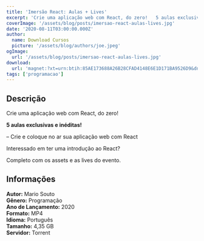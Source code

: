 ```yaml
---
title: 'Imersão React: Aulas + Lives'
excerpt: 'Crie uma aplicação web com React, do zero!   5 aulas exclusivas e inéditas!   – Crie e coloque no ar sua aplicação web com React  Interessado em ter uma introdução ao React?  Completo com os assets e as lives do evento. Informações   Autor:</'
coverImage: '/assets/blog/posts/imersao-react-aulas-lives.jpg'
date: '2020-08-11T03:00:00.000Z'
author:
  name: Download Cursos
  picture: '/assets/blog/authors/joe.jpeg'
ogImage:
  url: '/assets/blog/posts/imersao-react-aulas-lives.jpg'
download:
  url: 'magnet:?xt=urn:btih:85AE173688A26B28CFAD4148E6E1D171BA9526D9&dn=Imersa%cc%83o%20React%20-%20Alura&tr=udp%3a%2f%2ftracker.openbittorrent.com%3a1337%2fannounce&tr=udp%3a%2f%2ftracker.opentrackr.org%3a1337%2fannounce'
tags: ['programacao']
---
```

<h2>Descrição</h2>
<p>Crie uma aplicação web com React, do zero!</p><p><strong>5 aulas exclusivas e inéditas!</strong></p><p>– Crie e coloque no ar sua aplicação web com React</p><p>Interessado em ter uma introdução ao React?</p><p>Completo com os assets e as lives do evento.</p><h2>Informações</h2><p><strong>Autor:</strong> Mario Souto<br/> <strong>Gênero:</strong> Programação<br/> <strong>Ano de Lançamento:</strong> 2020<br/> <strong>Formato:</strong> MP4<br/> <strong>Idioma:</strong> Português<br/> <strong>Tamanho:</strong> 4,35 GB<br/> <strong>Servidor:</strong> Torrent</p>